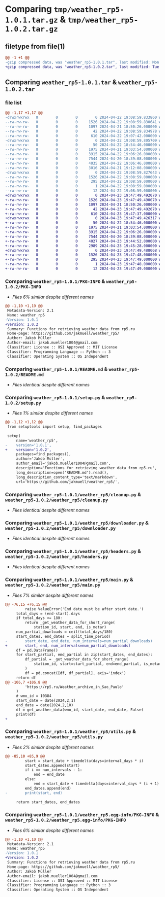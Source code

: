 # Comparing `tmp/weather_rp5-1.0.1.tar.gz` & `tmp/weather_rp5-1.0.2.tar.gz`

## filetype from file(1)

```diff
@@ -1 +1 @@
-gzip compressed data, was "weather_rp5-1.0.1.tar", last modified: Mon Apr 22 19:08:59 2024, max compression
+gzip compressed data, was "weather_rp5-1.0.2.tar", last modified: Tue Apr 23 19:47:49 2024, max compression
```

## Comparing `weather_rp5-1.0.1.tar` & `weather_rp5-1.0.2.tar`

### file list

```diff
@@ -1,17 +1,17 @@
-drwxrwxrwx   0        0        0        0 2024-04-22 19:08:59.833860 weather_rp5-1.0.1/
--rw-rw-rw-   0        0        0     1526 2024-04-22 19:08:59.830641 weather_rp5-1.0.1/PKG-INFO
--rw-rw-rw-   0        0        0     1097 2024-04-21 18:50:26.000000 weather_rp5-1.0.1/README.md
--rw-rw-rw-   0        0        0       42 2024-04-22 19:08:59.834978 weather_rp5-1.0.1/setup.cfg
--rw-rw-rw-   0        0        0      610 2024-04-22 19:07:42.000000 weather_rp5-1.0.1/setup.py
-drwxrwxrwx   0        0        0        0 2024-04-22 19:08:59.805709 weather_rp5-1.0.1/weather_rp5/
--rw-rw-rw-   0        0        0       50 2024-04-22 18:54:46.000000 weather_rp5-1.0.1/weather_rp5/__init__.py
--rw-rw-rw-   0        0        0     1975 2024-04-21 19:03:54.000000 weather_rp5-1.0.1/weather_rp5/cleanup.py
--rw-rw-rw-   0        0        0     3915 2024-04-22 19:06:26.000000 weather_rp5-1.0.1/weather_rp5/downloader.py
--rw-rw-rw-   0        0        0     7544 2024-04-20 18:39:08.000000 weather_rp5-1.0.1/weather_rp5/headers.py
--rw-rw-rw-   0        0        0     4035 2024-04-22 19:06:46.000000 weather_rp5-1.0.1/weather_rp5/main.py
--rw-rw-rw-   0        0        0     3016 2024-04-21 19:12:08.000000 weather_rp5-1.0.1/weather_rp5/utils.py
-drwxrwxrwx   0        0        0        0 2024-04-22 19:08:59.827643 weather_rp5-1.0.1/weather_rp5.egg-info/
--rw-rw-rw-   0        0        0     1526 2024-04-22 19:08:59.000000 weather_rp5-1.0.1/weather_rp5.egg-info/PKG-INFO
--rw-rw-rw-   0        0        0      295 2024-04-22 19:08:59.000000 weather_rp5-1.0.1/weather_rp5.egg-info/SOURCES.txt
--rw-rw-rw-   0        0        0        1 2024-04-22 19:08:59.000000 weather_rp5-1.0.1/weather_rp5.egg-info/dependency_links.txt
--rw-rw-rw-   0        0        0       12 2024-04-22 19:08:59.000000 weather_rp5-1.0.1/weather_rp5.egg-info/top_level.txt
+drwxrwxrwx   0        0        0        0 2024-04-23 19:47:49.492070 weather_rp5-1.0.2/
+-rw-rw-rw-   0        0        0     1526 2024-04-23 19:47:49.490070 weather_rp5-1.0.2/PKG-INFO
+-rw-rw-rw-   0        0        0     1097 2024-04-21 18:50:26.000000 weather_rp5-1.0.2/README.md
+-rw-rw-rw-   0        0        0       42 2024-04-23 19:47:49.492070 weather_rp5-1.0.2/setup.cfg
+-rw-rw-rw-   0        0        0      610 2024-04-23 19:47:37.000000 weather_rp5-1.0.2/setup.py
+drwxrwxrwx   0        0        0        0 2024-04-23 19:47:49.426317 weather_rp5-1.0.2/weather_rp5/
+-rw-rw-rw-   0        0        0       50 2024-04-22 18:54:46.000000 weather_rp5-1.0.2/weather_rp5/__init__.py
+-rw-rw-rw-   0        0        0     1975 2024-04-21 19:03:54.000000 weather_rp5-1.0.2/weather_rp5/cleanup.py
+-rw-rw-rw-   0        0        0     3915 2024-04-22 19:06:26.000000 weather_rp5-1.0.2/weather_rp5/downloader.py
+-rw-rw-rw-   0        0        0     7544 2024-04-20 18:39:08.000000 weather_rp5-1.0.2/weather_rp5/headers.py
+-rw-rw-rw-   0        0        0     4027 2024-04-23 19:44:52.000000 weather_rp5-1.0.2/weather_rp5/main.py
+-rw-rw-rw-   0        0        0     2989 2024-04-23 19:45:28.000000 weather_rp5-1.0.2/weather_rp5/utils.py
+drwxrwxrwx   0        0        0        0 2024-04-23 19:47:49.488068 weather_rp5-1.0.2/weather_rp5.egg-info/
+-rw-rw-rw-   0        0        0     1526 2024-04-23 19:47:48.000000 weather_rp5-1.0.2/weather_rp5.egg-info/PKG-INFO
+-rw-rw-rw-   0        0        0      295 2024-04-23 19:47:49.000000 weather_rp5-1.0.2/weather_rp5.egg-info/SOURCES.txt
+-rw-rw-rw-   0        0        0        1 2024-04-23 19:47:48.000000 weather_rp5-1.0.2/weather_rp5.egg-info/dependency_links.txt
+-rw-rw-rw-   0        0        0       12 2024-04-23 19:47:49.000000 weather_rp5-1.0.2/weather_rp5.egg-info/top_level.txt
```

### Comparing `weather_rp5-1.0.1/PKG-INFO` & `weather_rp5-1.0.2/PKG-INFO`

 * *Files 6% similar despite different names*

```diff
@@ -1,10 +1,10 @@
 Metadata-Version: 2.1
 Name: weather_rp5
-Version: 1.0.1
+Version: 1.0.2
 Summary: Functions for retrieving weather data from rp5.ru
 Home-page: https://github.com/jakmuell/weather_rp5/
 Author: Jakob Müller
 Author-email: jakob.mueller1004@gmail.com
 Classifier: License :: OSI Approved :: MIT License
 Classifier: Programming Language :: Python :: 3
 Classifier: Operating System :: OS Independent
```

### Comparing `weather_rp5-1.0.1/README.md` & `weather_rp5-1.0.2/README.md`

 * *Files identical despite different names*

### Comparing `weather_rp5-1.0.1/setup.py` & `weather_rp5-1.0.2/setup.py`

 * *Files 1% similar despite different names*

```diff
@@ -1,12 +1,12 @@
 from setuptools import setup, find_packages
 
 setup(
     name='weather_rp5',
-    version='1.0.1',
+    version='1.0.2',
     packages=find_packages(),
     author='Jakob Müller',
     author_email='jakob.mueller1004@gmail.com',
     description='Functions for retrieving weather data from rp5.ru',
     long_description=open('README.md').read(),
     long_description_content_type='text/markdown',
     url='https://github.com/jakmuell/weather_rp5/',
```

### Comparing `weather_rp5-1.0.1/weather_rp5/cleanup.py` & `weather_rp5-1.0.2/weather_rp5/cleanup.py`

 * *Files identical despite different names*

### Comparing `weather_rp5-1.0.1/weather_rp5/downloader.py` & `weather_rp5-1.0.2/weather_rp5/downloader.py`

 * *Files identical despite different names*

### Comparing `weather_rp5-1.0.1/weather_rp5/headers.py` & `weather_rp5-1.0.2/weather_rp5/headers.py`

 * *Files identical despite different names*

### Comparing `weather_rp5-1.0.1/weather_rp5/main.py` & `weather_rp5-1.0.2/weather_rp5/main.py`

 * *Files 7% similar despite different names*

```diff
@@ -76,15 +76,15 @@
         raise ValueError('End date must be after start date.')
     total_days = (end-start).days
     if total_days <= 180:
         return _get_weather_data_for_short_range(
             station_id, start, end, is_metar)
     num_partial_downloads = ceil(total_days/180)
     start_dates, end_dates = split_time_period(
-        start_date, end_date, num_intervals=num_partial_downloads)
+        start, end, num_intervals=num_partial_downloads)
     df = pd.DataFrame()
     for start_partial, end_partial in zip(start_dates, end_dates):
         df_partial = _get_weather_data_for_short_range(
             station_id, start=start_partial, end=end_partial, is_metar=is_metar
         )
         df = pd.concat([df, df_partial], axis='index')
     return df
@@ -106,7 +106,8 @@
         'https://rp5.ru/Weather_archive_in_Sao_Paulo'
     )
     # wmo_id = 10384
     start_date = date(2024,2,1)
     end_date = date(2024,2,10)
     df = get_weather_data(wmo_id, start_date, end_date, False)
     print(df)
+
```

### Comparing `weather_rp5-1.0.1/weather_rp5/utils.py` & `weather_rp5-1.0.2/weather_rp5/utils.py`

 * *Files 2% similar despite different names*

```diff
@@ -85,10 +85,9 @@
         start = start_date + timedelta(days=interval_days * i)
         start_dates.append(start)
         if i == num_intervals - 1:
             end = end_date
         else:
             end = start_date + timedelta(days=interval_days * (i + 1) - 1)
         end_dates.append(end)
-        print(start, end)
 
     return start_dates, end_dates
```

### Comparing `weather_rp5-1.0.1/weather_rp5.egg-info/PKG-INFO` & `weather_rp5-1.0.2/weather_rp5.egg-info/PKG-INFO`

 * *Files 6% similar despite different names*

```diff
@@ -1,10 +1,10 @@
 Metadata-Version: 2.1
 Name: weather_rp5
-Version: 1.0.1
+Version: 1.0.2
 Summary: Functions for retrieving weather data from rp5.ru
 Home-page: https://github.com/jakmuell/weather_rp5/
 Author: Jakob Müller
 Author-email: jakob.mueller1004@gmail.com
 Classifier: License :: OSI Approved :: MIT License
 Classifier: Programming Language :: Python :: 3
 Classifier: Operating System :: OS Independent
```

